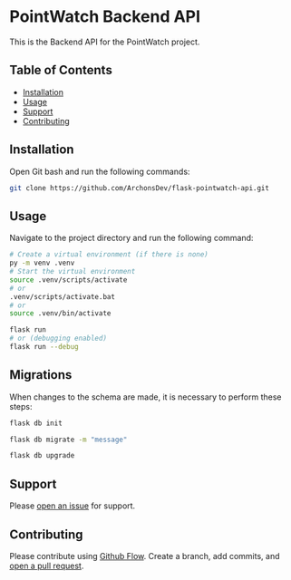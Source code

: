 # PointWatch Backend API

This is the Backend API for the PointWatch project.

## Table of Contents

- [Installation](#installation)
- [Usage](#usage)
- [Support](#support)
- [Contributing](#contributing)

## Installation

Open Git bash and run the following commands:

```sh
git clone https://github.com/ArchonsDev/flask-pointwatch-api.git
```

## Usage

Navigate to the project directory and run the following command:

```sh
# Create a virtual environment (if there is none)
py -m venv .venv
# Start the virtual environment
source .venv/scripts/activate
# or
.venv/scripts/activate.bat
# or
source .venv/bin/activate

flask run
# or (debugging enabled)
flask run --debug
```

## Migrations

When changes to the schema are made, it is necessary to perform these steps:

```sh
flask db init

flask db migrate -m "message"

flask db upgrade
```

## Support

Please [open an issue](https://github.com/ArchonsDev/flask-pointwatch-api) for support.

## Contributing

Please contribute using [Github Flow](https://guides.github.com/introduction/flow/). Create a branch, add commits, and [open a pull request](https://github.com/ArchonsDev/flask-pointwatch-api/compare/).
